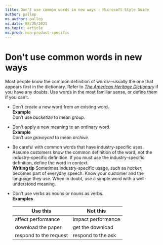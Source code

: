 ```yaml
---
title: Don't use common words in new ways - Microsoft Style Guide
author: pallep
ms.author: pallep
ms.date: 08/25/2021
ms.topic: article
ms.prod: non-product-specific
---
```


# Don't use common words in new ways


Most people know the common definition of words—usually the one that appears first in the dictionary. Refer to [*The American Heritage Dictionary*](https://ahdictionary.com/) if you have any doubts. Use words in the most familiar sense, or define them if you can’t.


  - Don’t create a new word from an existing word.  
    **Example**  
    Don’t use *bucketize* to mean *group*.
    
  - Don't apply a new meaning to an ordinary word.  
    **Example**  
    Don’t use *graveyard* to mean *archive*.  
    
  - Be
    careful with common words that have industry-specific uses.
    Assume customers know the common definition of the word, not
    the industry-specific definition. If you must
    use the industry-specific definition, define the word in
    context.  
    **Writing tip** Sometimes industry-specific usage, such as *hacker*,
    becomes part of everyday speech. Know your customer and the
    language they use. When in doubt, use a simple word with a
    well-understood meaning.  
    
  - Don’t use verbs as nouns or nouns as verbs.  
    **Examples** 
    
    |**Use this**|**Not this**|
    |--|--|
    |affect performance|impact performance|
    |download the paper|get the download|
    |respond to the request|respond to the ask|
